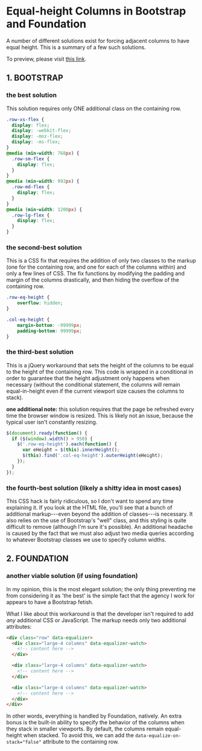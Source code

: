 # Equal-height Columns in Bootstrap and Foundation

A number of different solutions exist for forcing adjacent columns to have equal height. This is a summary of a few such solutions.

To preview, please visit [this link](http://jeffreysbrother.github.io/equal-height-columns/).

## 1. BOOTSTRAP

### the best solution

This solution requires only ONE additional class on the containing row.

```css
.row-xs-flex {
  display: flex;
  display: -webkit-flex;
  display: -moz-flex;
  display: -ms-flex;
}
@media (min-width: 768px) {
  .row-sm-flex {
    display: flex;
  }
}
@media (min-width: 992px) {
  .row-md-flex {
    display: flex;
  }
}
@media (min-width: 1200px) {
  .row-lg-flex {
    display: flex;
  }
}
```

### the second-best solution

This is a CSS fix that requires the addition of only two classes to the markup (one for the containing row, and one for each of the columns within) and only a few lines of CSS. The fix functions by modifying the padding and margin of the columns drastically, and then hiding the overflow of the containing row.

```css
.row-eq-height {
    overflow: hidden;
}

.col-eq-height {
    margin-bottom: -99999px;
    padding-bottom: 99999px;
}
```

### the third-best solution

This is a jQuery workaround that sets the height of the columns to be equal to the height of the containing row. This code is wrapped in a conditional in order to guarantee that the height adjustment only happens when necessary (without the conditional statement, the columns will remain equal-in-height even if the current viewport size causes the columns to stack).

**one additional note:** this solution requires that the page be refreshed every time the browser window is resized. This is likely not an issue, because the typical user isn't constantly resizing.

```javascript
$(document).ready(function() {
  if ($(window).width() > 950) {
    $('.row-eq-height').each(function() {
      var eHeight = $(this).innerHeight();
      $(this).find('.col-eq-height').outerHeight(eHeight);
    });
  }
});
```

### the fourth-best solution (likely a shitty idea in most cases)

This CSS hack is fairly ridiculous, so I don't want to spend any time explaining it. If you look at the HTML file, you'll see that a bunch of additional markup---even beyond the addition of classes---is necessary. It also relies on the use of Bootstrap's "well" class, and this styling is quite difficult to remove (although I'm sure it's possible). An additional headache is caused by the fact that we must also adjust two media queries according to whatever Bootstrap classes we use to specify column widths.

## 2. FOUNDATION

### another viable solution (if using foundation)

In my opinion, this is the most elegant solution; the only thing preventing me from considering it as 'the best' is the simple fact that the agency I work for appears to have a Bootstrap fetish.

What I like about this workaround is that the developer isn't required to add *any* additional CSS or JavaScript. The markup needs only two additional attributes:

```HTML
<div class="row" data-equalizer>
  <div class="large-4 columns" data-equalizer-watch>
    <!-- content here -->
  </div>

  <div class="large-4 columns" data-equalizer-watch>
    <!-- content here -->
  </div>

  <div class="large-4 columns" data-equalizer-watch>
    <!-- content here -->
  </div>
</div>
```

In other words, everything is handled by Foundation, natively. An extra bonus is the built-in ability to specify the behavior of the columns when they stack in smaller viewports. By default, the columns remain equal-height when stacked. To avoid this, we can add the `data-equalize-on-stack="false"` attribute to the containing row.
